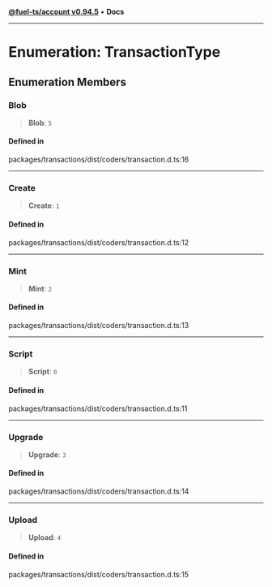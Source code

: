 [**@fuel-ts/account v0.94.5**](../index.md) • **Docs**

***

# Enumeration: TransactionType

## Enumeration Members

### Blob

> **Blob**: `5`

#### Defined in

packages/transactions/dist/coders/transaction.d.ts:16

***

### Create

> **Create**: `1`

#### Defined in

packages/transactions/dist/coders/transaction.d.ts:12

***

### Mint

> **Mint**: `2`

#### Defined in

packages/transactions/dist/coders/transaction.d.ts:13

***

### Script

> **Script**: `0`

#### Defined in

packages/transactions/dist/coders/transaction.d.ts:11

***

### Upgrade

> **Upgrade**: `3`

#### Defined in

packages/transactions/dist/coders/transaction.d.ts:14

***

### Upload

> **Upload**: `4`

#### Defined in

packages/transactions/dist/coders/transaction.d.ts:15
